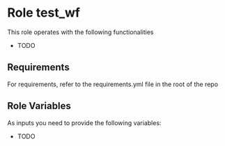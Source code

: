 Role test_wf
=========

This role operates with the following functionalities

- TODO


Requirements
------------

For requirements, refer to the requirements.yml file in the root of the repo

Role Variables
--------------

As inputs you need to provide the following variables:

- TODO
